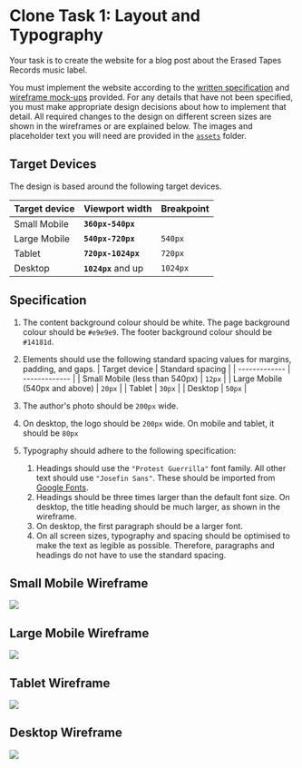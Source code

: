# Clone Task 1: Layout and Typography

Your task is to create the website for a blog post about the Erased Tapes Records music label. 

You must implement the website according to the [written specification](#target-devices) and [wireframe mock-ups](wireframes) provided. For any details that have not been specified, you must make appropriate design decisions about how to implement that detail. All required changes to the design on different screen sizes are shown in the wireframes or are explained below. The images and placeholder text you will need are provided in the [`assets`](assets) folder.

## Target Devices

The design is based around the following target devices.

| Target device | Viewport width      | Breakpoint |
| ------------- | ------------------- | ---------- |
| Small Mobile  | **`360px-540px`**   |            |
| Large Mobile  | **`540px-720px`**   | `540px`    |
| Tablet        | **`720px-1024px`**  | `720px`    |
| Desktop       | **`1024px`** and up | `1024px`   |    

## Specification

1. The content background colour should be white. The page background colour should be `#e9e9e9`. The footer background colour should be `#14181d`.

2. Elements should use the following standard spacing values for margins, padding, and gaps.
   | Target device                  | Standard spacing |
   | -------------                  | -------------    |
   | Small Mobile (less than 540px) | `12px`           |
   | Large Mobile (540px and above) | `20px`           |
   | Tablet                         | `30px`           |
   | Desktop                        | `50px`           |

3. The author's photo should be `200px` wide.

4. On desktop, the logo should be `200px` wide. On mobile and tablet, it should be `80px`

5. Typography should adhere to the following specification:
    
    1. Headings should use the `"Protest Guerrilla"` font family. All other text should use `"Josefin Sans"`. These should be imported from [Google Fonts](https://fonts.google.com).
    2. Headings should be three times larger than the default font size. On desktop, the title heading should be much larger, as shown in the wireframe.
    3. On desktop, the first paragraph should be a larger font.
    4. On all screen sizes, typography and spacing should be optimised to make the text as legible as possible. Therefore, paragraphs and headings do not have to use the standard spacing.

## Small Mobile Wireframe
![](wireframes/small-mobile-wireframe.png)

## Large Mobile Wireframe
![](wireframes/large-mobile-wireframe.png)

## Tablet Wireframe
![](wireframes/tablet-wireframe.png)

## Desktop Wireframe
![](wireframes/desktop-wireframe.png)